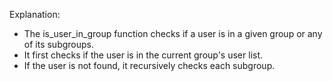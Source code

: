 Explanation:

- The is_user_in_group function checks if a user is in a given group or any of its subgroups.
- It first checks if the user is in the current group's user list.
- If the user is not found, it recursively checks each subgroup.